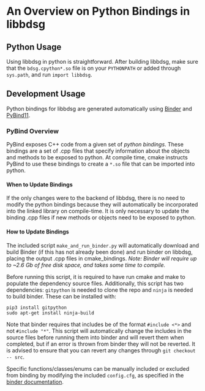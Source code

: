 # An Overview on Python Bindings in libbdsg

## Python Usage

Using libbdsg in python is straightforward.  After building libbdsg, make sure that the `bdsg.cpython*.so` file is on your `PYTHONPATH` or added through `sys.path`, and run `import libbdsg`.

## Development Usage

Python bindings for libbdsg are generated automatically using [Binder](https://github.com/RosettaCommons/binder) and [PyBind11](https://github.com/pybind/pybind11).

### PyBind Overview

PyBind exposes C++ code from a given set of *python bindings*.  These bindings are a set of .cpp files that specify information about the objects and methods to be exposed to python.  At compile time, cmake instructs PyBind to use these bindings to create a `*.so` file that can be imported into python.

#### When to Update Bindings
 
If the only changes were to the backend of libbdsg, there is no need to modify the python bindings because they will automatically be incorporated into the linked library on compile-time. It is only necessary to update the binding .cpp files if new methods or objects need to be exposed to python.

#### How to Update Bindings

The included script `make_and_run_binder.py` will automatically download and build Binder (if this has not already been done) and run binder on libbdsg, placing the output .cpp files in cmake_bindings.  *Note: Binder will require up to ~2.6 Gb of free disk space, and takes some time to compile.*

Before running this script, it is required to have run cmake and make to populate the dependency source files.  Additionally, this script has two dependencies: `gitpython` is needed to clone the repo and `ninja` is needed to build binder.  These can be installed with:

```
pip3 install gitpython
sudo apt-get install ninja-build
```

Note that binder requires that includes be of the format `#include <*>` and not `#include "*"`.  This script will automatically change the includes in the source files before running them into binder and will revert them when completed, but if an error is thrown from binder they will not be reverted.  It is advised to ensure that you can revert any changes through `git checkout -- src`.

Specific functions/classes/enums can be manually included or excluded from binding by modifying the included `config.cfg`, as specified in the [binder documentation](https://cppbinder.readthedocs.io/en/latest/config.html#config-file-options).

